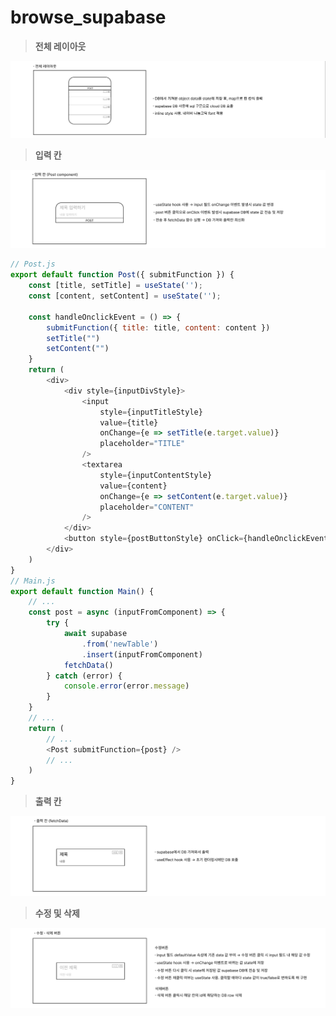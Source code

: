 # browse_supabase
> **전체 레이아웃**

![전체레이아웃](readme_image/spaCollapseImg01.png)

> **입력 칸**

![입력칸](readme_image/spaCollapseImg02.png)

```javascript
// Post.js
export default function Post({ submitFunction }) {
    const [title, setTitle] = useState('');
    const [content, setContent] = useState('');

    const handleOnclickEvent = () => {
        submitFunction({ title: title, content: content })
        setTitle("")
        setContent("")
    }
    return (
        <div>
            <div style={inputDivStyle}>
                <input
                    style={inputTitleStyle}
                    value={title}
                    onChange={e => setTitle(e.target.value)}
                    placeholder="TITLE"
                />
                <textarea
                    style={inputContentStyle}
                    value={content}
                    onChange={e => setContent(e.target.value)}
                    placeholder="CONTENT"
                />
            </div>
            <button style={postButtonStyle} onClick={handleOnclickEvent}>POST</button>
        </div>
    )
}
// Main.js
export default function Main() {
    // ...
    const post = async (inputFromComponent) => {
        try {
            await supabase
                .from('newTable')
                .insert(inputFromComponent)
            fetchData()
        } catch (error) {
            console.error(error.message)
        }
    }
    // ...
    return (
        // ...
        <Post submitFunction={post} />
        // ...
    )
}
```

> **출력 칸**

![출력칸](readme_image/spaCollapseImg03.png)

> **수정 및 삭제**

![수정및삭제](readme_image/spaCollapseImg04.png)
